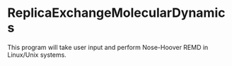 # ReplicaExchangeMolecularDynamics
This program will take user input and perform Nose-Hoover REMD in Linux/Unix systems.
